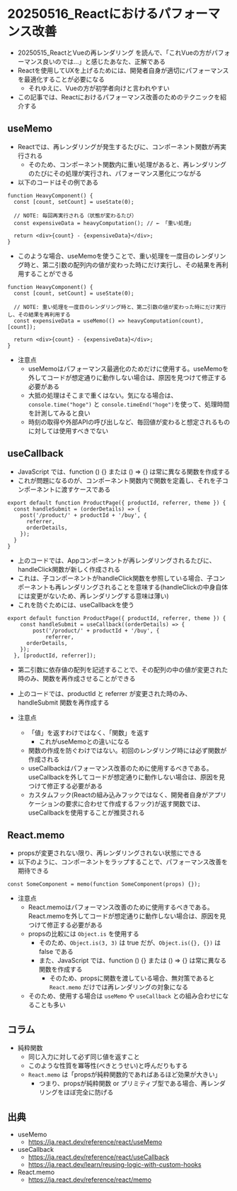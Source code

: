 # 20250516_Reactにおけるパフォーマンス改善

* 20250515_ReactとVueの再レンダリング を読んで、「これVueの方がパフォーマンス良いのでは...」と感じたあなた、正解である
* Reactを使用してUXを上げるためには、開発者自身が適切にパフォーマンスを最適化することが必要になる
    * それゆえに、Vueの方が初学者向けと言われやすい
* この記事では、Reactにおけるパフォーマンス改善のためのテクニックを紹介する

## useMemo

* Reactでは、再レンダリングが発生するたびに、コンポーネント関数が再実行される
    * そのため、コンポーネント関数内に重い処理があると、再レンダリングのたびにその処理が実行され、パフォーマンス悪化につながる
* 以下のコードはその例である

```tsx
function HeavyComponent() {
  const [count, setCount] = useState(0);

  // NOTE: 毎回再実行される（状態が変わるたび）
  const expensiveData = heavyComputation(); // ← 「重い処理」

  return <div>{count} - {expensiveData}</div>;
}
```

* このような場合、useMemoを使うことで、重い処理を一度目のレンダリング時と、第二引数の配列内の値が変わった時にだけ実行し、その結果を再利用することができる

```tsx
function HeavyComponent() {
  const [count, setCount] = useState(0);

  // NOTE: 重い処理を一度目のレンダリング時と、第二引数の値が変わった時にだけ実行し、その結果を再利用する
  const expensiveData = useMemo(() => heavyComputation(count), [count]);

  return <div>{count} - {expensiveData}</div>;
}
```

* 注意点
    * useMemoはパフォーマンス最適化のためだけに使用する。useMemoを外してコードが想定通りに動作しない場合は、原因を見つけて修正する必要がある
    * 大抵の処理はそこまで重くはない。気になる場合は、 `console.time("hoge")` と `console.timeEnd("hoge")`を使って、処理時間を計測してみると良い
    * 時刻の取得や外部APIの呼び出しなど、毎回値が変わると想定されるものに対しては使用すべきでない

## useCallback

* JavaScript では、function () {} または () => {} は常に異なる関数を作成する
* これが問題になるのが、コンポーネント関数内で関数を定義し、それを子コンポーネントに渡すケースである

```tsx
export default function ProductPage({ productId, referrer, theme }) {
  const handleSubmit = (orderDetails) => {
    post('/product/' + productId + '/buy', {
      referrer,
      orderDetails,
    });
  }
}
```

* 上のコードでは、Appコンポーネントが再レンダリングされるたびに、handleClick関数が新しく作成される
* これは、子コンポーネントがhandleClick関数を参照している場合、子コンポーネントも再レンダリングされることを意味する(handleClickの中身自体には変更がないため、再レンダリングする意味は薄い)
* これを防ぐためには、useCallbackを使う

```tsx
export default function ProductPage({ productId, referrer, theme }) {
    const handleSubmit = useCallback((orderDetails) => {
        post('/product/' + productId + '/buy', {
            referrer,
      orderDetails,
    });
  }, [productId, referrer]);
```

* 第二引数に依存値の配列を記述することで、その配列の中の値が変更された時のみ、関数を再作成させることができる
* 上のコードでは、productId と referrer が変更された時のみ、handleSubmit 関数を再作成する

* 注意点
    * 「値」を返すわけではなく、「関数」を返す
        * これがuseMemoとの違いになる
    * 関数の作成を防ぐわけではない。初回のレンダリング時には必ず関数が作成される
    * useCallbackはパフォーマンス改善のために使用するべきである。useCallbackを外してコードが想定通りに動作しない場合は、原因を見つけて修正する必要がある
    * カスタムフック(Reactの組み込みフックではなく、開発者自身がアプリケーションの要求に合わせて作成するフック)が返す関数では、useCallbackを使用することが推奨される

## React.memo

* propsが変更されない限り、再レンダリングされない状態にできる
* 以下のように、コンポーネントをラップすることで、パフォーマンス改善を期待できる

```tsx
const SomeComponent = memo(function SomeComponent(props) {});
```

* 注意点
    * React.memoはパフォーマンス改善のために使用するべきである。React.memoを外してコードが想定通りに動作しない場合は、原因を見つけて修正する必要がある
    * propsの比較には `Object.is` を使用する
        * そのため、`Object.is(3, 3)` は true だが、`Object.is({}, {})` は false である
        * また、JavaScript では、function () {} または () => {} は常に異なる関数を作成する
            * そのため、propsに関数を渡している場合、無対策であると `React.memo` だけでは再レンダリングの対象になる
    * そのため、使用する場合は `useMemo` や `useCallback` との組み合わせになることも多い

## コラム

* 純粋関数
    * 同じ入力に対して必ず同じ値を返すこと
    * このような性質を冪等性(べきとうせい)と呼んだりもする
    * `React.memo` は「propsが純粋関数的であればあるほど効果が大きい」  
        * つまり、propsが純粋関数 or プリミティブ型である場合、再レンダリングをほぼ完全に防げる

## 出典

* useMemo
    * <https://ja.react.dev/reference/react/useMemo>
* useCallback
    * <https://ja.react.dev/reference/react/useCallback>
    * <https://ja.react.dev/learn/reusing-logic-with-custom-hooks>
* React.memo
    * <https://ja.react.dev/reference/react/memo>
